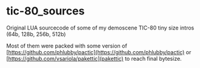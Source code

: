 # tic-80_sources
Original LUA sourcecode of some of my demoscene TIC-80 tiny size intros (64b, 128b, 256b, 512b)

Most of them were packed with some version of [https://github.com/phlubby/pactic](https://github.com/phlubby/pactic) or [https://github.com/vsariola/pakettic](pakettic) to reach final bytesize.
